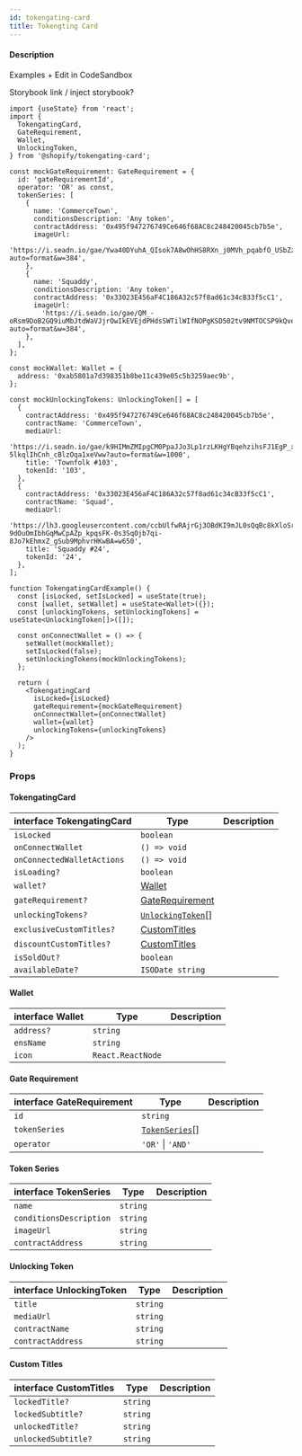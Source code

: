 ```yaml
---
id: tokengating-card
title: Tokengting Card
---
```


#### Description

Examples + Edit in CodeSandbox

Storybook link / inject storybook?

```
import {useState} from 'react';
import {
  TokengatingCard,
  GateRequirement,
  Wallet,
  UnlockingToken,
} from '@shopify/tokengating-card';

const mockGateRequirement: GateRequirement = {
  id: 'gateRequirementId',
  operator: 'OR' as const,
  tokenSeries: [
    {
      name: 'CommerceTown',
      conditionsDescription: 'Any token',
      contractAddress: '0x495f947276749Ce646f68AC8c248420045cb7b5e',
      imageUrl:
        'https://i.seadn.io/gae/Ywa40DYuhA_QIsok7A8wOhHS8RXn_j0MVh_pqabfO_USbZzoViHh82ucJk35b2QlEqHRttU32F_0NvRZBxhaVzP4UgyUNEPzuEi2?auto=format&w=384',
    },
    {
      name: 'Squaddy',
      conditionsDescription: 'Any token',
      contractAddress: '0x33023E456aF4C186A32c57f8ad61c34cB33f5cC1',
      imageUrl:
        'https://i.seadn.io/gae/QM_-oRsm9DoB2GQ9iuMbJtdWaVJjrOwIkEVEjdPHdsSWTilWIfNOPgKSD502tv9NMTOCSP9kQve8b8h_jQahzs3a4EVH11Ck0l9iKw?auto=format&w=384',
    },
  ],
};

const mockWallet: Wallet = {
  address: '0xab5801a7d398351b8be11c439e05c5b3259aec9b',
};

const mockUnlockingTokens: UnlockingToken[] = [
  {
    contractAddress: '0x495f947276749Ce646f68AC8c248420045cb7b5e',
    contractName: 'CommerceTown',
    mediaUrl:
      'https://i.seadn.io/gae/k9HIMmZMIpgCM0PpaJJo3Lp1rzLKHgYBqehzihsFJ1EgP_xZVDCrqjVQJJyfkX0_HaFxf0IQgO8Ws-5lkqlIhCnh_cBlzOqa1xeVww?auto=format&w=1000',
    title: 'Townfolk #103',
    tokenId: '103',
  },
  {
    contractAddress: '0x33023E456aF4C186A32c57f8ad61c34cB33f5cC1',
    contractName: 'Squad',
    mediaUrl:
      'https://lh3.googleusercontent.com/ccbUlfwRAjrGj3OBdKI9mJL0sQqBc8kXloSrk-9dOuOmIbhGqMwCpAZp_kpqsFK-0s3SqOjb7qi-8Jo7kEhmxZ_gSub9MphvrHKwBA=w650',
    title: 'Squaddy #24',
    tokenId: '24',
  },
];

function TokengatingCardExample() {
  const [isLocked, setIsLocked] = useState(true);
  const [wallet, setWallet] = useState<Wallet>({});
  const [unlockingTokens, setUnlockingTokens] = useState<UnlockingToken[]>([]);

  const onConnectWallet = () => {
    setWallet(mockWallet);
    setIsLocked(false);
    setUnlockingTokens(mockUnlockingTokens);
  };

  return (
    <TokengatingCard
      isLocked={isLocked}
      gateRequirement={mockGateRequirement}
      onConnectWallet={onConnectWallet}
      wallet={wallet}
      unlockingTokens={unlockingTokens}
    />
  );
}
```

### Props

#### TokengatingCard

| interface TokengatingCard  | Type                                   | Description |
| -------------------------- | -------------------------------------- | ----------- |
| `isLocked`                 | `boolean`                              |             |
| `onConnectWallet`          | `() => void`                           |             |
| `onConnectedWalletActions` | `() => void`                           |             |
| `isLoading?`               | `boolean`                              |             |
| `wallet?`                  | [Wallet](#wallet)                      |             |
| `gateRequirement?`         | [GateRequirement](#gate-requirement)   |             |
| `unlockingTokens?`         | [`UnlockingToken`](#unlocking-token)[] |             |
| `exclusiveCustomTitles?`   | [CustomTitles](#custom-titles)         |             |
| `discountCustomTitles?`    | [CustomTitles](#custom-titles)         |             |
| `isSoldOut?`               | `boolean`                              |             |
| `availableDate?`           | `ISODate string`                       |             |

#### Wallet

| interface Wallet | Type              | Description |
| ---------------- | ----------------- | ----------- |
| `address?`       | `string`          |             |
| `ensName`        | `string`          |             |
| `icon`           | `React.ReactNode` |             |

#### Gate Requirement

| interface GateRequirement | Type                             | Description |
| ------------------------- | -------------------------------- | ----------- |
| `id`                      | `string`                         |             |
| `tokenSeries`             | [`TokenSeries`](#token-series)[] |             |
| `operator`                | `'OR'` \| `'AND'`                |             |

#### Token Series

| interface TokenSeries   | Type     | Description |
| ----------------------- | -------- | ----------- |
| `name`                  | `string` |             |
| `conditionsDescription` | `string` |             |
| `imageUrl`              | `string` |             |
| `contractAddress`       | `string` |             |

#### Unlocking Token

| interface UnlockingToken | Type     | Description |
| ------------------------ | -------- | ----------- |
| `title`                  | `string` |             |
| `mediaUrl`               | `string` |             |
| `contractName`           | `string` |             |
| `contractAddress`        | `string` |             |

#### Custom Titles

| interface CustomTitles | Type     | Description |
| ---------------------- | -------- | ----------- |
| `lockedTitle?`         | `string` |             |
| `lockedSubtitle?`      | `string` |             |
| `unlockedTitle?`       | `string` |             |
| `unlockedSubtitle?`    | `string` |             |

